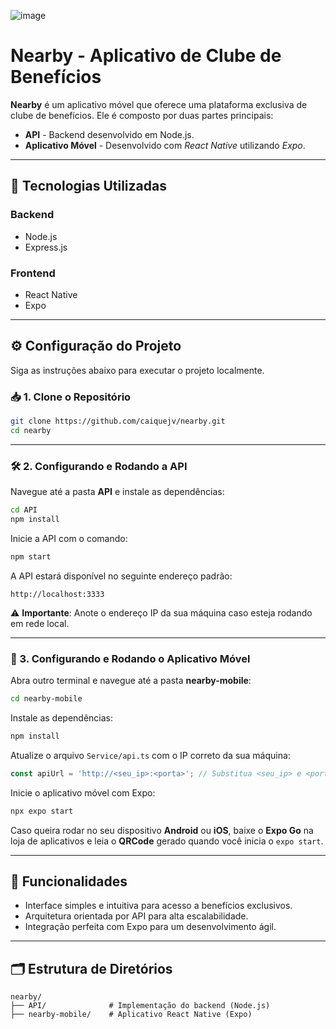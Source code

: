 ![image](https://github.com/user-attachments/assets/70fdaf7d-79b8-4957-a09d-cfeed412ce44)



# Nearby - Aplicativo de Clube de Benefícios

**Nearby** é um aplicativo móvel que oferece uma plataforma exclusiva de clube de benefícios. Ele é composto por duas partes principais:

- **API** - Backend desenvolvido em Node.js.
- **Aplicativo Móvel** - Desenvolvido com *React Native* utilizando *Expo*.

---

## 🚀 Tecnologias Utilizadas

### Backend
- Node.js
- Express.js

### Frontend
- React Native
- Expo

---

## ⚙️ Configuração do Projeto

Siga as instruções abaixo para executar o projeto localmente.

### 📥 1. Clone o Repositório

```bash
git clone https://github.com/caiquejv/nearby.git
cd nearby
```

---

### 🛠 2. Configurando e Rodando a API

Navegue até a pasta **API** e instale as dependências:

```bash
cd API
npm install
```

Inicie a API com o comando:

```bash
npm start
```

A API estará disponível no seguinte endereço padrão:

```
http://localhost:3333
```

⚠️ **Importante**: Anote o endereço IP da sua máquina caso esteja rodando em rede local.

---

### 📱 3. Configurando e Rodando o Aplicativo Móvel

Abra outro terminal e navegue até a pasta **nearby-mobile**:

```bash
cd nearby-mobile
```

Instale as dependências:

```bash
npm install
```

Atualize o arquivo `Service/api.ts` com o IP correto da sua máquina:

```javascript
const apiUrl = 'http://<seu_ip>:<porta>'; // Substitua <seu_ip> e <porta>
```

Inicie o aplicativo móvel com Expo:

```bash
npx expo start
```

Caso queira rodar no seu dispositivo **Android** ou **iOS**, baixe o **Expo Go** na loja de aplicativos e leia o **QRCode** gerado quando você inicia o `expo start`.  

---

## 🎯 Funcionalidades

- Interface simples e intuitiva para acesso a benefícios exclusivos.
- Arquitetura orientada por API para alta escalabilidade.
- Integração perfeita com Expo para um desenvolvimento ágil.

---

## 🗂 Estrutura de Diretórios

```plaintext
nearby/
├── API/              # Implementação do backend (Node.js)
├── nearby-mobile/    # Aplicativo React Native (Expo)
```




